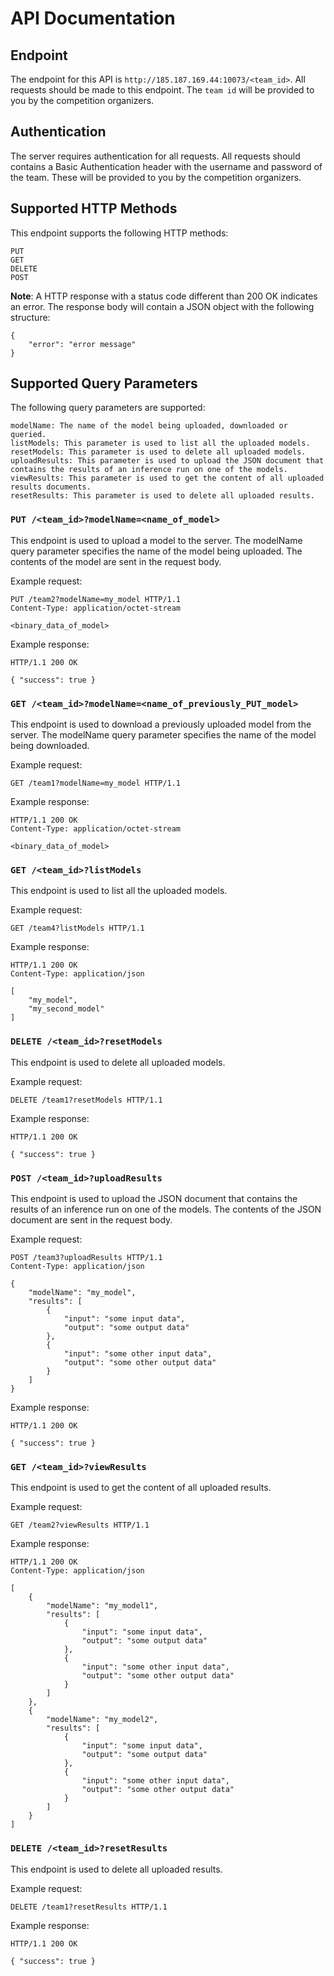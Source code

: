 # API Documentation
## Endpoint

The endpoint for this API is `http://185.187.169.44:10073/<team_id>`. All requests should be made to this endpoint.
The `team id` will be provided to you by the competition organizers.


## Authentication
The server requires authentication for all requests. All requests should contains a Basic Authentication header with the username and password of the team. These will be provided to you by the competition organizers.

## Supported HTTP Methods 
This endpoint supports the following HTTP methods:

    PUT
    GET
    DELETE
    POST

**Note**: A HTTP response with a status code different than 200 OK indicates an error. The response body will contain a JSON object with the following structure:

    {
        "error": "error message"
    }

## Supported Query Parameters

The following query parameters are supported:

    modelName: The name of the model being uploaded, downloaded or queried.
    listModels: This parameter is used to list all the uploaded models.
    resetModels: This parameter is used to delete all uploaded models.
    uploadResults: This parameter is used to upload the JSON document that contains the results of an inference run on one of the models.
    viewResults: This parameter is used to get the content of all uploaded results documents.
    resetResults: This parameter is used to delete all uploaded results.

### `PUT /<team_id>?modelName=<name_of_model>`

This endpoint is used to upload a model to the server. The modelName query parameter specifies the name of the model being uploaded. The contents of the model are sent in the request body.

Example request:

    PUT /team2?modelName=my_model HTTP/1.1
    Content-Type: application/octet-stream

    <binary_data_of_model>

Example response:

    HTTP/1.1 200 OK

    { "success": true }

### `GET /<team_id>?modelName=<name_of_previously_PUT_model>`

This endpoint is used to download a previously uploaded model from the server. The modelName query parameter specifies the name of the model being downloaded.

Example request:

    GET /team1?modelName=my_model HTTP/1.1

Example response:

    HTTP/1.1 200 OK
    Content-Type: application/octet-stream
    
    <binary_data_of_model>

### `GET /<team_id>?listModels`

This endpoint is used to list all the uploaded models.

Example request:

    GET /team4?listModels HTTP/1.1

Example response:

    HTTP/1.1 200 OK
    Content-Type: application/json

    [
        "my_model",
        "my_second_model"
    ]

### `DELETE /<team_id>?resetModels`

This endpoint is used to delete all uploaded models.

Example request:

    DELETE /team1?resetModels HTTP/1.1

Example response:

    HTTP/1.1 200 OK

    { "success": true }

### `POST /<team_id>?uploadResults`

This endpoint is used to upload the JSON document that contains the results of an inference run on one of the models. The contents of the JSON document are sent in the request body.

Example request:

    POST /team3?uploadResults HTTP/1.1
    Content-Type: application/json
    
    {
        "modelName": "my_model",
        "results": [
            {
                "input": "some input data",
                "output": "some output data"
            },
            {
                "input": "some other input data",
                "output": "some other output data"
            }
        ]
    }

Example response:

    HTTP/1.1 200 OK

    { "success": true }

### `GET /<team_id>?viewResults`

This endpoint is used to get the content of all uploaded results.

Example request:

    GET /team2?viewResults HTTP/1.1

Example response:

    HTTP/1.1 200 OK
    Content-Type: application/json

    [
        {
            "modelName": "my_model1",
            "results": [
                {
                    "input": "some input data",
                    "output": "some output data"
                },
                {
                    "input": "some other input data",
                    "output": "some other output data"
                }
            ]
        },
        {
            "modelName": "my_model2",
            "results": [
                {
                    "input": "some input data",
                    "output": "some output data"
                },
                {
                    "input": "some other input data",
                    "output": "some other output data"
                }
            ]
        }
    ]

### `DELETE /<team_id>?resetResults`

This endpoint is used to delete all uploaded results.

Example request:

    DELETE /team1?resetResults HTTP/1.1

Example response:

    HTTP/1.1 200 OK

    { "success": true }
